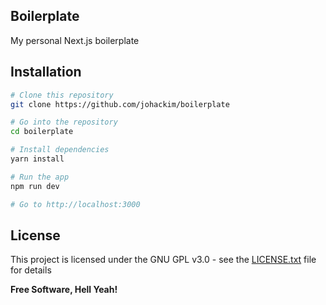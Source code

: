 ## Boilerplate

My personal Next.js boilerplate

## Installation

```bash
# Clone this repository
git clone https://github.com/johackim/boilerplate

# Go into the repository
cd boilerplate

# Install dependencies
yarn install

# Run the app
npm run dev

# Go to http://localhost:3000
```

## License

This project is licensed under the GNU GPL v3.0 - see the [LICENSE.txt](https://raw.githubusercontent.com/johackim/boilerplate/master/LICENSE.txt) file for details

**Free Software, Hell Yeah!**
